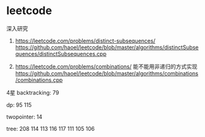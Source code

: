 # leetcode


深入研究
1. https://leetcode.com/problems/distinct-subsequences/
https://github.com/haoel/leetcode/blob/master/algorithms/distinctSubsequences/distinctSubsequences.cpp

2. https://leetcode.com/problems/combinations/
能不能用非递归的方式实现 
https://github.com/haoel/leetcode/blob/master/algorithms/combinations/combinations.cpp



4星
backtracking: 79

dp: 95 115

twopointer: 14

tree: 208 114 113 116 117 111 105 106